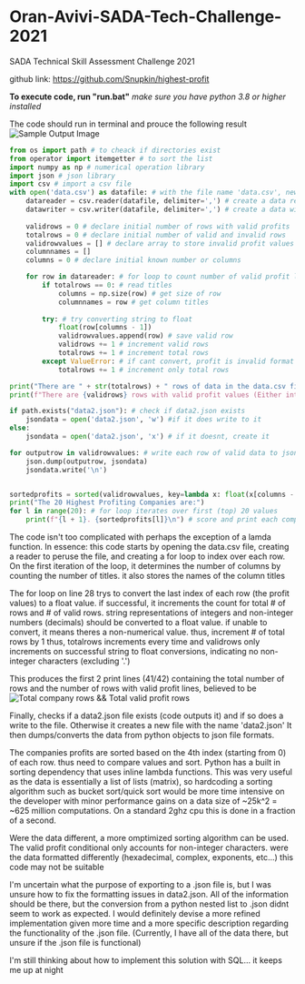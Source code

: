 # Oran-Avivi-SADA-Tech-Challenge-2021
 SADA Technical Skill Assessment Challenge 2021

 github link: https://github.com/Snupkin/highest-profit

 **To execute code, run "run.bat"**
 *make sure you have python 3.8 or higher installed*

The code should run in terminal and prouce the following result
![Sample Output Image](https://github.com/Snupkin/highest-profit/tree/main/images/sample_output.PNG)

```python
from os import path # to cheack if directories exist
from operator import itemgetter # to sort the list
import numpy as np # numerical operation library
import json # json library
import csv # import a csv file
with open('data.csv') as datafile: # with the file name 'data.csv', new line delimiter is ''
    datareader = csv.reader(datafile, delimiter=',') # create a data reader for data.csv. variables delimitted by ',' 
    datawriter = csv.writer(datafile, delimiter=',') # create a data wirter for data.csv
    
    validrows = 0 # declare initial number of rows with valid profits
    totalrows = 0 # declare initial number of valid and invalid rows
    validrowvalues = [] # declare array to store invalid profit values
    columnnames = []
    columns = 0 # declare initial known number or columns

    for row in datareader: # for loop to count number of valid profit lines
        if totalrows == 0: # read titles
            columns = np.size(row) # get size of row
            columnnames = row # get column titles
        
        try: # try converting string to float
            float(row[columns - 1])
            validrowvalues.append(row) # save valid row
            validrows += 1 # increment valid rows
            totalrows += 1 # increment total rows
        except ValueError: # if cant convert, profit is invalid format
            totalrows += 1 # increment only total rows

print("There are " + str(totalrows) + " rows of data in the data.csv file.\nThis includes the first line containing column titles.") # println command to display number of rows
print(f"There are {validrows} rows with valid profit values (Either integer or decimal values)") # print number of valid lines

if path.exists("data2.json"): # check if data2.json exists
    jsondata = open('data2.json', 'w') #if it does write to it
else:
    jsondata = open('data2.json', 'x') # if it doesnt, create it

for outputrow in validrowvalues: # write each row of valid data to json file
    json.dump(outputrow, jsondata)
    jsondata.write('\n')


sortedprofits = sorted(validrowvalues, key=lambda x: float(x[columns - 1]), reverse=True) # use pythons built in sorting methods along with a lambda function. then sort in descending order
print("The 20 Highest Profiting Companies are:") 
for l in range(20): # for loop iterates over first (top) 20 values
    print(f"{l + 1}. {sortedprofits[l]}\n") # score and print each company

```

The code isn't too complicated with perhaps the exception of a lamda function.
In essence: this code starts by opening the data.csv file, creating a reader to peruse the file, and creating a for loop to index over each row. 
On the first iteration of the loop, it determines the number of columns by counting the number of titles.
it also stores the names of the column titles

The for loop on line 28 trys to convert the last index of each row (the profit values) to a float value.
if successful, it increments the count for total # of rows and # of valid rows. 
string representations of integers and non-integer numbers (decimals) should be converted to a float value.
if unable to convert, it means theres a non-numerical value. thus, increment # of total rows by 1 
thus, totalrows increments every time and validrows only increments on successful string to float conversions, indicating no non-integer characters (excluding '.')

This produces the first 2 print lines (41/42) containing the total number of rows and the number of rows with valid profit lines, believed to be
![Total company rows && Total valid profit rows](https://github.com/Snupkin/highest-profit/tree/main/images/first_two_outputs.PNG)

Finally, checks if a data2.json file exists (code outputs it) and if so does a write to the file. Otherwise it creates a new file with the name 'data2.json'
It then dumps/converts the data from python objects to json file formats.

The companies profits are sorted based on the 4th index (starting from 0) of each row. thus need to compare values and sort.
Python has a built in sorting dependency that uses inline lambda functions. This was very useful as the data is essentially a list of lists (matrix), so hardcoding a sorting algorithm such as bucket sort/quick sort would be more time intensive on the developer with minor performance gains on a data size of ~25k^2 = ~625 million computations. On a standard 2ghz cpu this is done in a fraction of a second.

Were the data different, a more omptimized sorting algorithm can be used. 
The valid profit conditional only accounts for non-integer characters. were the data formatted differently (hexadecimal, complex, exponents, etc...) this code may not be suitable

I'm uncertain what the purpose of exporting to a .json file is, but I was unsure how to fix the formatting issues in data2.json. All of the information should be there, but the conversion from a python nested list to .json didnt seem to work as expected. I would definitely devise a more refined implementation given more time and a more specific description regarding the functionality of the .json file. (Currently, I have all of the data there, but unsure if the .json file is functional)

I'm still thinking about how to implement this solution with SQL... it keeps me up at night
